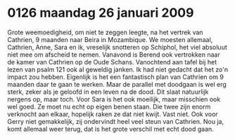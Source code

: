 # 0126 maandag 26 januari 2009
Grote weemoedigheid, om  niet te zeggen leegte, na het vertrek van Cathrien, 9 maanden naar Beira in Mozambique. We moesten allemaal, Cathrien, Anne, Sara en ik, vreselijk snotteren op Schiphol, het viel absoluut niet mee om afscheid te nemen. Vanavond is Berend ook vertrokken naar de kamer van Cathrien op de Oude Schans. Vanochtend aan tafel bij het lezen van psalm 121 ook al geweldig janken. Ik had niet gedacht dat het zo'n impact zou hebben. Eigenlijk is het een fantastisch plan van Cathrien om 9 maanden daar te gaan te werken. Maar de parallel met doodgaan is wel erg sterk, zeker als je geloofd in een leven na de dood. Dit slaat natuurlijk nergens op, maar toch. Voor Sara is het ook moeilijk, maar misschien ook wel goed. Ze moet nu echt op eigen benen staan. Die twee zijn enorm verknocht aan elkaar, hopelijk raken ze dat niet kwijt. Vast niet. Ook voor Gerry niet gemakkelijk, zij ondervindt heel veel steun van Cathrien. Nou ja, komt allemaal weer terug, dat is het grote verschil met echt dood gaan.